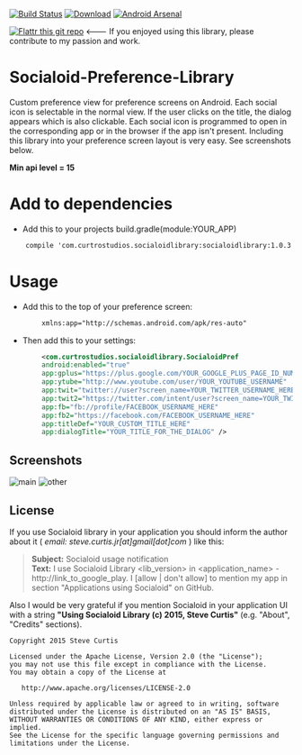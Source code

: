 [![Build Status](https://travis-ci.org/power7714/Socialoid-Preference-Library.svg?branch=master)](https://travis-ci.org/power7714/Socialoid-Preference-Library)
[![Download](https://api.bintray.com/packages/power7714/maven/Socialoid/images/download.svg)](https://bintray.com/power7714/maven/Socialoid/_latestVersion)
[![Android Arsenal](https://img.shields.io/badge/Android%20Arsenal-Socialoid--Preference--Library-green.svg?style=true)](https://android-arsenal.com/details/1/2883)

[![Flattr this git repo](http://api.flattr.com/button/flattr-badge-large.png)](https://flattr.com/submit/auto?user_id=power7714&url=https://github.com/power7714/Socialoid-Preference-Library&title=Socialoid-Preference-Library&language=&tags=github&category=software)
<--- If you enjoyed using this library, please contribute to my passion and work. 


# Socialoid-Preference-Library

Custom preference view for preference screens on Android. Each social icon is selectable in the normal view. If the user clicks on the title, the
dialog appears which is also clickable. Each social icon is programmed to open in the corresponding app or in the browser if the app isn't present.
Including this library into your preference screen layout is very easy. See screenshots below.

**Min api level = 15**

# Add to dependencies
- Add this to your projects build.gradle(module:YOUR_APP)
```xml
    compile 'com.curtrostudios.socialoidlibrary:socialoidlibrary:1.0.3'
```

# Usage
- Add this to the top of your preference screen:
```xml
		xmlns:app="http://schemas.android.com/apk/res-auto"
```
- Then add this to your settings:
```xml
        <com.curtrostudios.socialoidlibrary.SocialoidPref
        android:enabled="true"
        app:gplus="https://plus.google.com/YOUR_GOOGLE_PLUS_PAGE_ID_NUMBER"
        app:ytube="http://www.youtube.com/user/YOUR_YOUTUBE_USERNAME"
        app:twit="twitter://user?screen_name=YOUR_TWITTER_USERNAME_HERE"
        app:twit2="https://twitter.com/intent/user?screen_name=YOUR_TWITTER_USERNAME_HERE"
        app:fb="fb://profile/FACEBOOK_USERNAME_HERE"
        app:fb2="https://facebook.com/FACEBOOK_USERNAME_HERE"
        app:titleDef="YOUR_CUSTOM_TITLE_HERE"
        app:dialogTitle="YOUR_TITLE_FOR_THE_DIALOG" />
```

        
Screenshots
------------
![main](https://raw.github.com/power7714/Socialoid-Preference-Library/master/screenshot1.png)
![other](https://raw.github.com/power7714/Socialoid-Preference-Library/master/screenshot2.png)

## License

If you use Socialoid library in your application you should inform the author about it ( *email: steve.curtis.jr[at]gmail[dot]com* ) like this:
> **Subject:** Socialoid usage notification<br />
> **Text:** I use Socialoid Library &lt;lib_version> in &lt;application_name> - http://link_to_google_play.
> I [allow | don't allow] to mention my app in section "Applications using Socialoid" on GitHub.

Also I would be very grateful if you mention Socialoid in your application UI with a string **"Using Socialoid Library (c) 2015, Steve Curtis"** (e.g. "About", "Credits" sections).

    Copyright 2015 Steve Curtis

    Licensed under the Apache License, Version 2.0 (the "License");
    you may not use this file except in compliance with the License.
    You may obtain a copy of the License at

       http://www.apache.org/licenses/LICENSE-2.0

    Unless required by applicable law or agreed to in writing, software
    distributed under the License is distributed on an "AS IS" BASIS,
    WITHOUT WARRANTIES OR CONDITIONS OF ANY KIND, either express or implied.
    See the License for the specific language governing permissions and
    limitations under the License.
